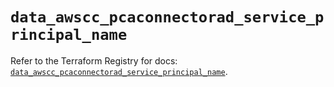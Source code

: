 # `data_awscc_pcaconnectorad_service_principal_name`

Refer to the Terraform Registry for docs: [`data_awscc_pcaconnectorad_service_principal_name`](https://registry.terraform.io/providers/hashicorp/awscc/0.70.0/docs/data-sources/pcaconnectorad_service_principal_name).
